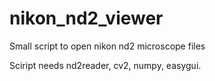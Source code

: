 # nikon_nd2_viewer
Small script to open nikon nd2 microscope files

Sciript needs nd2reader, cv2, numpy, easygui.
